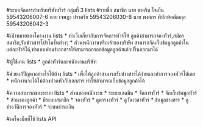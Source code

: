 #ระบบจัดการสำหรับบริษัททัวร์  กลุ่มที่ 3 lists
#รายชื่อ สมาชิก
    นาย ชาคริต ใจเย็น 59543206007-6 
    นาย เจษฏา ปราศรัย 59543206030-8 
    นาย พงศกร พิทักษ์คณิตกุล 59543206042-3 
        
#เป้าหมายของโครงงาน lists
    * ทำเว็บเกี่ยวกับการจัดการทัวร์ให้ ลูกค้าสามารถจองทัวร์,สมัครสมาชิก,รับข่าวสารโปรโมชั่นต่างๆ 
    * ส่วนพนักงานหรือเจ้าของบริษัท สามารถจัดเก็บข้อมูลลูกค้าในแต่ละทัวร์ได้,ทำแบบฟอมร์เอกสารให้สามารถกรอกข้อมูลลูกค้าแล้วปริ้นออกมาได้ 
        
#ผู้ใช้งาน lists
    * ลูกค้าทัวร์และพนักงานบริษัท
    
#ช่วยแก้ปัญหาอย่างไรได้บ้าง lists
    * เพื่อให้ลูกค้าสามารถรับข่าวสารได้ง่ายและทำการจองทัวร์ได้เลย 
    * พนักงานจะได้ไม่ต้องปวดหัวกับเอกสาร ทำให้สามารถเก็บข้อมูลลูกค้าได้
        
#ความสามารถของระบบ lists
    * ส่วนของพนักงาน
        * ระบบแอดมิน
        * จัดการทัวร์
        * จักเก็บข้อมูลทัวร์
    * ส่วนของลูกค้า 
        * มีระบบสมาชิก
        * จองทัวร์
        * ดูตารางทัวร์
        * ดูวันเวลาทัวร์
        * ข้อมูลข่างสาร
        * ดูประวัติการจองทัวร์
        * ระบบชำระเงิน
                
#เครื่องมือที่ใช้ lists
    API
